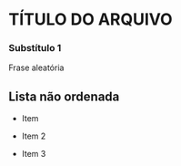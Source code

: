 # TÍTULO DO ARQUIVO

### Substítulo 1

Frase aleatória

## Lista não ordenada

- Item

- Item 2

- Item 3